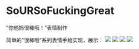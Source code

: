 # SoURSoFuckingGreat
“你他妈很棒哦！”表情制作

简单的“很棒哦”系列表情手绘实现，展示：
![](https://github.com/scutWolf/SoURSoFuckingGreat/blob/master/DemoImage/01.jpg)
![](https://github.com/scutWolf/SoURSoFuckingGreat/blob/master/DemoImage/02.jpg)
![](https://github.com/scutWolf/SoURSoFuckingGreat/blob/master/DemoImage/03.jpg)
![](https://github.com/scutWolf/SoURSoFuckingGreat/blob/master/DemoImage/04.jpg)
